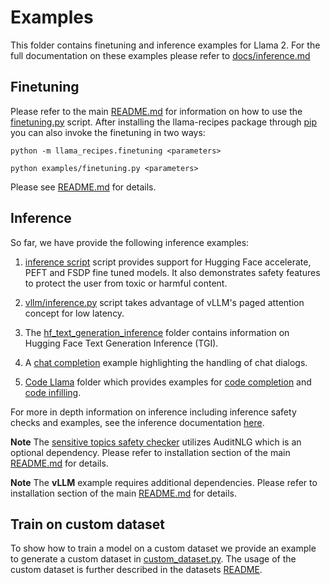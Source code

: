 # Examples

This folder contains finetuning and inference examples for Llama 2.
For the full documentation on these examples please refer to [docs/inference.md](../docs/inference.md)

## Finetuning

Please refer to the main [README.md](../README.md) for information on how to use the [finetuning.py](./finetuning.py) script.
After installing the llama-recipes package through [pip](../README.md#installation) you can also invoke the finetuning in two ways:
```
python -m llama_recipes.finetuning <parameters>

python examples/finetuning.py <parameters>
```
Please see [README.md](../README.md) for details.

## Inference 
So far, we have provide the following inference examples:

1. [inference script](./inference.py) script provides support for Hugging Face accelerate, PEFT and FSDP fine tuned models. It also demonstrates safety features to protect the user from toxic or harmful content.

2. [vllm/inference.py](./vllm/inference.py) script takes advantage of vLLM's paged attention concept for low latency.

3. The [hf_text_generation_inference](./hf_text_generation_inference/README.md) folder contains information on Hugging Face Text Generation Inference (TGI).

4. A [chat completion](./chat_completion/chat_completion.py) example highlighting the handling of chat dialogs.

5. [Code Llama](./code_llama/) folder which provides examples for [code completion](./code_llama/code_completion_example.py) and [code infilling](./code_llama/code_infilling_example.py).

For more in depth information on inference including inference safety checks and examples, see the inference documentation [here](../docs/inference.md).

**Note** The [sensitive topics safety checker](../src/llama_recipes/inference/safety_utils.py) utilizes AuditNLG which is an optional dependency. Please refer to installation section of the main [README.md](../README.md#install-with-optional-dependencies) for details.

**Note** The **vLLM** example requires additional dependencies. Please refer to installation section of the main [README.md](../README.md#install-with-optional-dependencies) for details.

## Train on custom dataset
To show how to train a model on a custom dataset we provide an example to generate a custom dataset in [custom_dataset.py](./custom_dataset.py).
The usage of the custom dataset is further described in the datasets [README](../docs/Dataset.md#training-on-custom-data).
